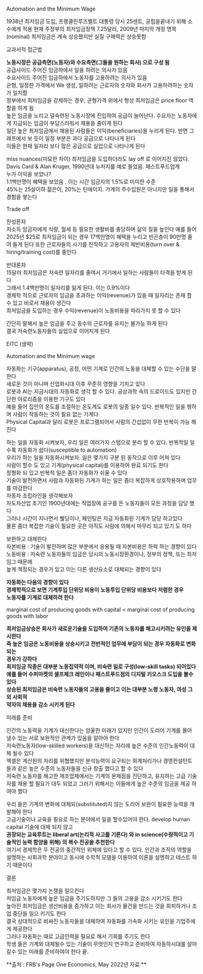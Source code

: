 Automation and the Minimum Wage

1938년 최저임금 도입, 프랭클린루즈벨트 대통령
당시 25센트, 궁핍을끝내기 위해 소수에게 적용
현재 주정부의 최저임금정책 7.25달러, 2009년 마지막 개정
명목(nominal) 최저임금은 계속 상승했지만 실질 구매력은 상승못함 

교과서적 접근법

**노동시장은 공급측면(노동자)와 수요측면(그들을 원하는 회사) 으로 구성 됨**     
공급사이드 주어진 임금하에서 일을 하려는 의사가 있음    
수요사이드 주어진 임금하에서 노동자를 고용하려는 의사가 있음     
균형, 일정한 가격에서 We 생성, 일하려는 근로자의 숫자와 회사가 고용하려하는 숫자가 일치함    
정부에서 최저임금을 강제하는 경우, 균형가격 위에서 형성 최저임금은 price floor 역할을 하게 됨    
높은 임금을 노리고 덜숙련된 노동시장에 진입하여 공급이 늘어난다. 수요자는 노동자에게 지급되는 임금이 부담스러워서 채용을 줄이게 된다    
일단 높은 최저임금에서 채용된 사람들은 이익(beneficiaries)을 누리게 된다. 반면 그래프에서 보 듯이 일정 부분은 과다 공급으로 나타나게 된다     
이들은 현재 일자리 보다 많은 공급으로 실업으로 나타나게 된다     
    
miss nuances(미묘한 차이)
최저임금을 도입하더라도 lay off 로 이어지진 않았다. Davis Card & Alan Kruger, 1990년대 뉴저지를 예로 들었음. 패스트푸드업계     
누가 이익을 보았나?    
1.1백만명이 혜택을 보았음 . 이는 시간 임금자의 1.5%로 미미한 수준   
45%는 25살이하 젊은이, 20%는 틴에이지. 가계의 주수입원은 아니지만 일을 통해서 경험을 쌓는다   

Trade off   

찬성론자    
저소득 임금자에게 식량, 월세 등 필요한 생활비를 충당하며 삶의 질을 높인다
예를 들어 2025년 $25로 최저임금이 되는 경우 17백만명이 혜택을 누리고 빈곤층이 90만명 줄어 들게 된다
또한 근로자들의 사기를 진작하고 고용자의 제반비용(turn over & hiring/training cost)를 줄인다

반대론자    
15달러 최저임금은 저숙련 일자리를 줄여서 거기에서 일하는 사람들이 타격을 받게 된다     
그래서 1.4백만명이 일자리를 잃게 된다. 이는 0.9%이다    
경제학 적으로 근로자의 임금을 초과하는 이익(revenue)가 있을 때 일자리는 존재 할 수 있고 비로서 채용이 생긴다     
최저임금을 도입하는 경우 수익(revenue)이 노동비용을 따라가지 못 할 수 있다     

간단히 말해서 높은 임금을 주고 동수의 근로자를 유지는 불가능 하게 된다     
결국 저숙련노동자들의 실업으로 이어지게 된다    

EITC (생략)    

Automation and the Minimum wage     

자동화는 기구(apparatus), 공정, 어떤 기계로 인간의 노동을 대체할 수 있는 수단을 말한다    
새로운 것이 아니며 산업화시대 이후 꾸준히 영향을 기치고 있다       
로봇과 AI는 지금시대의 자동화로 생각 할 수 있다. 공상과학 속의 드로이드도 있지만 간단한 아로리즘을 이용한 기구도 있다   
예을 들어 집안의 온도를 조절하는 온도계도 로봇의 일종 일수 있다. 반복적인 일을 행하며 사람이 작동하는 것이 필요 없는 기계다   
Physical Capital과 달리 로봇은 프로그램되어서 사람의 간섭없이 무한 반복이 가능 해진다   

하는 일을 자동화 시켜보자, 우리 일은 여러가지 스텝으로 분리 할 수 있다. 반복적일 일 수록 자동화가 쉽다(susceptible to automation)   
우리가 하는 일을 자동화시켜보자. 일은 몇가지 구분 된 동작으로 이루 어져 있다   
사람이 할수 도 있고 기계(physical capital)를 이용하여 완료 되기도 한다   
정형화 되 있고 반복적 일은 좀더 자동화가 쉬울 수 있다    
기술이 발전하면서 사람과 자동화된 기계가 하는 일은 좀더 복잡하게 상호작용하며 업무를 마감한다   
자동차 조립라인을 생각해보자   
자도차산업 초기인 1900년대에는 작업장에 공구를 든 노동자들이 모든 과정을 담당 했다   
그러나 시간이 지나면서 웰딩이나, 페인팅은 지금 자동화된 기계가 담당 하고있다   
물론 좀더 복잡한 기술이 필요한 곳은 아직도 사람에 의해서 마무리 되고 있기 도 하다    

보완하고 대체한다     
자본비용 : 기술이 발전하며 많은 부분에서 응용될 때 자본비용은 하락 하는 경향이 있다    
노동비용 : 저숙련 노동자들의 임금은 당시의 노동시장환경이나, 정부의 정책, 또는 최저임그 때문에   
              높게 책정되는 경우가 있고 이는 다른 생산요소로 대체되는 경향이 있다    

**자동화는 다음의 경향이 있다    
경제학적으로 보면 기계투입 단위당 비용이 노동투입 단위당 비용보다 저렴한 경우     
노동자를 기계로 대체하려 한다**    

   marginal cost of producing goods with capital < marginal cost of producing goods with labor

**최저임금상승은 회사가 새로운기술을 도입하여 기존의 노동자를 해고시키려는 유인을 제시한다        
즉 높은 임금은 노동비용을 상승시키고 전반적인 업무에 부담이 되는 경우 자동화로 변화되는     
경우가 강하다     
최저임금 직종은 대부분 노동집약적 이며, 비숙련 일로 구성(low-skill tasks) 되어있다    
예를 들어 수퍼마켓의 셀프체크 레인이나 패스트푸드점의 디지털 키오스크 도입을 볼수 있다    
상승된 최저임금은 비숙련 노동자들의 고용을 줄이고 이는 대부분 노령 노동자, 여성 그외 사회적    
약자의 채용을 감소 시키게 된다**    

미래를 준비   

인간의 노동력을 기계가 대신한다는 암울한 미래가 있지만 인간이 도리어 기계를 몰아 낼수 있는 서로 보완적인 관계가 있음을 알아야 한다   
저숙련노동자(low-skilled  workers)을 대신하는 자리에 높은 수준의 인간노동력이 대체 될수 있다         
엑셀은 계산원의 자리를 위협했지만 분석능력이 요구되는 회계처리가나 경영컨설턴트 들과 같은 높은 수준의 노동자들을 신규 창출 했다고 할 수 있다     
저숙련 노동자를 해고한 제조업체에서는 기계의 문제점을 진단하고, 유지하는 고급 기술자를 채용 할 필요가 대두 되었고 그러기 위해서는 이들에게 높은 수준의 임금을 제공 하여야 했다   

우리 들은 기계의 변화에 대체되(substituted)지 않는 도리어 보완이 필요한 능력을 개발해야 한다   
고급기술이나 교육을 필요로 하는 분야에서 일을 할수있어야 한다. develop human capital 기술에 대체 되지 않고   
**권장되는 교육루트는 liberal art(논리적 사고를 기른다) 와 in science(수량적이고 기술적인 능력 함양을 위해) 의 복수 전공을 추천한다**   
여기서 경제학은  두 전공의 중간적인 위체에 있다고 할 수 있다. 인간과 조직의 역할을 설명하는 사회과학 분야이고 동시애 수학적 모델을 이용하여 이론을 설명하고 테스트 하기 때문이다      

결론   

최저임금은 몇가지 논쟁을 일으킨다    
저임금 노동자에게 높은 임금을 주기도하지만 그 들의 고용을 감소 시키기도 한다    
높아진 최저임금은 생산비용을 증가하고 이는 회사가 물건을 만드는 것을 회피하거나 조업 중단을 일으 키기도 한다   
결국 상대적으로 비싸진 노동자들을 대체하여 자동화를 가속화 시키는 유인을 기업주에게 제공한다    
그러나 자동화는 때로 고급인력을 필요로 해서 기회를 주기도 한다    
학생 들은 기계와 대체될수 있는 기술이 무엇인지 연구하고 준비하여 자동하시대를 살아 갈수 있는 미래를 준비하여야 한다  끝.   

**출처 : FRB's Page One Economics, May 2022년 자료  **

